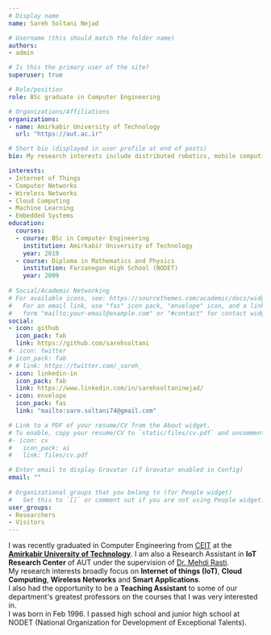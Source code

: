 ```yaml
---
# Display name
name: Sareh Soltani Nejad

# Username (this should match the folder name)
authors:
- admin

# Is this the primary user of the site?
superuser: true

# Role/position
role: BSc graduate in Computer Engineering

# Organizations/Affiliations
organizations:
- name: Amirkabir University of Technology
  url: "https://aut.ac.ir"

# Short bio (displayed in user profile at end of posts)
bio: My research interests include distributed robotics, mobile computing and programmable matter.

interests:
- Internet of Things
- Computer Networks
- Wireless Networks
- Cloud Computing
- Machine Learning
- Embedded Systems
education:
  courses:
  - course: BSc in Computer Engineering
    institution: Amirkabir University of Technology
    year: 2019
  - course: Diploma in Mathematics and Physics
    institution: Farzanegan High School (NODET)
    year: 2009
  
# Social/Academic Networking
# For available icons, see: https://sourcethemes.com/academic/docs/widgets/#icons
#   For an email link, use "fas" icon pack, "envelope" icon, and a link in the
#   form "mailto:your-email@example.com" or "#contact" for contact widget.
social:
- icon: github
  icon_pack: fab
  link: https://github.com/sarehsoltani
#- icon: twitter
# icon_pack: fab
# # link: https://twitter.com/_sareh_
- icon: linkedin-in
  icon_pack: fab
  link: https://www.linkedin.com/in/sarehsoltaninejad/
- icon: envelope
  icon_pack: fas
  link: "mailto:sare.soltani74@gmail.com"

# Link to a PDF of your resume/CV from the About widget.
# To enable, copy your resume/CV to `static/files/cv.pdf` and uncomment the lines below.  
#- icon: cv
#   icon_pack: ai
#   link: files/cv.pdf

# Enter email to display Gravatar (if Gravatar enabled in Config)
email: ""
  
# Organizational groups that you belong to (for People widget)
#   Set this to `[]` or comment out if you are not using People widget.  
user_groups:
- Researchers
- Visitors
---
```

I was recently graduated in Computer Engineering from 
[CEIT](https://ceit.aut.ac.ir/autcms/computer-engineering/en/home)  at the [**Amirkabir University of Technology**](https://aut.ac.ir/en).
I am also a Research Assistant in **IoT Research Center** of AUT under the supervision of [Dr. Mehdi Rasti](https://www.google.com/url?sa=t&rct=j&q=&esrc=s&source=web&cd=14&ved=2ahUKEwjSndPBkLzkAhUMblAKHR8iByEQFjANegQIBBAB&url=http%3A%2F%2Fwww.aut.ac.ir%2Frasti%2F&usg=AOvVaw0CASjhihYaNHmCV8-urnlu).<br>
My research interests broadly focus on **Internet of things (IoT)**, **Cloud Computing**, **Wireless Networks** and **Smart Applications**.<br>
I also had the opportunity to be a **Teaching Assistant** to some of our department's greatest professors on the courses that I was very interested in.<br>
I was born in Feb 1996. I passed high school and junior high school at NODET (National Organization for Development of Exceptional Talents).